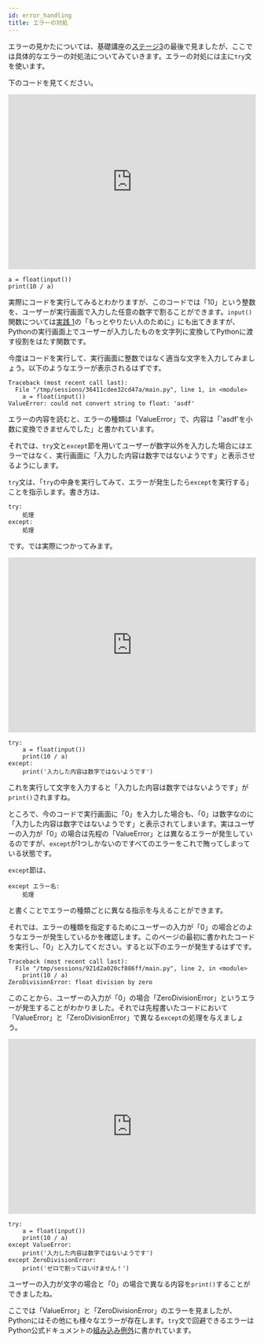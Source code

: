 ```yaml
---
id: error_handling
title: エラーの対処
---
```


エラーの見かたについては、基礎講座の[ステージ3](stage_3)の最後で見ましたが、ここでは具体的なエラーの対処法についてみていきます。エラーの対処には主に`try`文を使います。 

下のコードを見てください。 

<iframe  allowfullscreen="" frameborder="0" height="356" marginheight="0" marginwidth="0" src="https://trinket.io/embed/python3/a60deeb91f" width="100%"></iframe>

```
a = float(input())
print(10 / a)
```

実際にコードを実行してみるとわかりますが、このコードでは「10」という整数を、ユーザーが実行画面で入力した任意の数字で割ることができます。`input()`関数については[実践 1](practice_1)の「もっとやりたい人のために」にも出てきますが、Pythonの実行画面上でユーザーが入力したものを文字列に変換してPythonに渡す役割をはたす関数です。 

今度はコードを実行して、実行画面に整数ではなく適当な文字を入力してみましょう。以下のようなエラーが表示されるはずです。 

```
Traceback (most recent call last):
  File "/tmp/sessions/36411cdee32cd47a/main.py", line 1, in <module>
    a = float(input())
ValueError: could not convert string to float: 'asdf'
```

エラーの内容を読むと、エラーの種類は「ValueError」で、内容は「'asdf'を小数に変換できませんでした」と書かれています。 

それでは、`try`文と`except`節を用いてユーザーが数字以外を入力した場合にはエラーではなく、実行画面に「入力した内容は数字ではないようです」と表示させるようにします。 

`try`文は、「`try`の中身を実行してみて、エラーが発生したら`except`を実行する」ことを指示します。書き方は、 

```
try:
    処理
except:
    処理
```

です。では実際につかってみます。 

<iframe  allowfullscreen="" frameborder="0" height="356" marginheight="0" marginwidth="0" src="https://trinket.io/embed/python3/95834b1447" width="100%"></iframe>

```
try:
    a = float(input())
    print(10 / a)
except:
    print('入力した内容は数字ではないようです')
```

これを実行して文字を入力すると「入力した内容は数字ではないようです」が`print()`されますね。 

ところで、今のコードで実行画面に「0」を入力した場合も、「0」は数字なのに「入力した内容は数字ではないようです」と表示されてしまいます。実はユーザーの入力が「0」の場合は先程の「ValueError」とは異なるエラーが発生しているのですが、`except`が1つしかないのですべてのエラーをこれで賄ってしまっている状態です。 

`except`節は、 

```
except エラー名:
    処理
```

と書くことでエラーの種類ごとに異なる指示を与えることができます。 

それでは、エラーの種類を指定するためにユーザーの入力が「0」の場合どのようなエラーが発生しているかを確認します。このページの最初に書かれたコードを実行し、「0」と入力してください。すると以下のエラーが発生するはずです。 

```
Traceback (most recent call last):
  File "/tmp/sessions/921d2a020cf886ff/main.py", line 2, in <module>
    print(10 / a)
ZeroDivisionError: float division by zero
```

このことから、ユーザーの入力が「0」の場合「ZeroDivisionError」というエラーが発生することがわかりました。それでは先程書いたコードにおいて「ValueError」と「ZeroDivisionError」で異なる`except`の処理を与えましょう。 

<iframe  allowfullscreen="" frameborder="0" height="356" marginheight="0" marginwidth="0" src="https://trinket.io/embed/python3/4efef8dc49" width="100%"></iframe>

```
try:
    a = float(input())
    print(10 / a)
except ValueError:
    print('入力した内容は数字ではないようです')
except ZeroDivisionError:
    print('ゼロで割ってはいけません！')
```

ユーザーの入力が文字の場合と「0」の場合で異なる内容を`print()`することができましたね。 

ここでは「ValueError」と「ZeroDivisionError」のエラーを見ましたが、Pythonにはその他にも様々なエラーが存在します。`try`文で回避できるエラーはPython公式ドキュメントの<a href="https://docs.python.org/ja/3/library/exceptions.html">組み込み例外</a>に書かれています。 